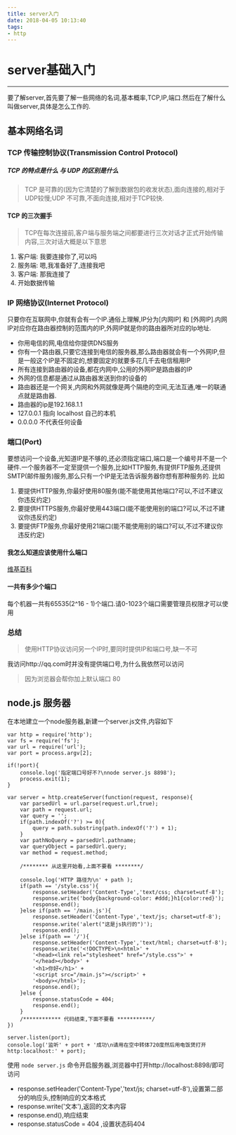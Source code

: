 ```yaml
---
title: server入门
date: 2018-04-05 10:13:40
tags: 
- http
---
```


# server基础入门

----------
要了解server,首先要了解一些网络的名词,基本概率,TCP,IP,端口.然后在了解什么叫做server,具体是怎么工作的.

<!-- more -->

## 基本网络名词

### TCP 传输控制协议(Transmission Control Protocol)

##### TCP 的特点是什么 与 UDP 的区别是什么
>TCP 是可靠的(因为它清楚的了解到数据包的收发状态),面向连接的,相对于UDP较慢;UDP 不可靠,不面向连接,相对于TCP较快.
#### TCP 的三次握手
>TCP在每次连接前,客户端与服务端之间都要进行三次对话才正式开始传输内容,三次对话大概是以下意思

1. 客户端: 我要连接你了,可以吗
2. 服务端: 嗯,我准备好了,连接我吧
3. 客户端: 那我连接了
4. 开始数据传输

### IP 网络协议(Internet Protocol)
只要你在互联网中,你就有会有一个IP.通俗上理解,IP分为[内网IP] 和 [外网IP].内网IP对应你在路由器控制的范围内的IP,外网IP就是你的路由器所对应的Ip地址.

- 你用电信的网,电信给你提供DNS服务
- 你有一个路由器,只要它连接到电信的服务器,那么路由器就会有一个外网IP,但是一般这个IP是不固定的,想要固定的就要多花几千去电信租用IP
- 所有连接到路由器的设备,都在内网中,公用的外网IP是路由器的IP
- 外网的信息都是通过从路由器发送到你的设备的
- 路由器还是一个网关,内网和外网就像是两个隔绝的空间,无法互通,唯一的联通点就是路由器.
- 路由器的ip是192.168.1.1
- 127.0.0.1 指向 localhost 自己的本机
- 0.0.0.0 不代表任何设备

### 端口(Port)
要想访问一个设备,光知道IP是不够的,还必须指定端口,端口是一个编号并不是一个硬件.一个服务器不一定至提供一个服务,比如HTTP服务,有提供FTP服务,还提供SMTP(邮件服务)服务,那么只有一个IP是无法告诉服务器你想有那种服务的.
比如

1. 要提供HTTP服务,你最好使用80服务(能不能使用其他端口?可以,不过不建议你违反约定)
2. 要提供HTTPS服务,你最好使用443端口(能不能使用别的端口?可以,不过不建议你违反约定)
3. 要提供FTP服务,你最好使用21端口(能不能使用别的端口?可以,不过不建议你违反约定)

#### 我怎么知道应该使用什么端口
[维基百科](https://zh.wikipedia.org/wiki/TCP/UDP%E7%AB%AF%E5%8F%A3%E5%88%97%E8%A1%A8#0.E5.88.B01023.E5.8F.B7.E7.AB.AF.E5.8F.A3)
#### 一共有多少个端口
每个机器一共有65535(2^16 - 1)个端口.请0-1023个端口需要管理员权限才可以使用

### 总结
>使用HTTP协议访问另一个IP时,要同时提供IP和端口号,缺一不可

我访问http://qq.com时并没有提供端口号,为什么我依然可以访问
>因为浏览器会帮你加上默认端口 80

## node.js 服务器
在本地建立一个node服务器,新建一个server.js文件,内容如下
    
    var http = require('http');
    var fs = require('fs');
    var url = require('url');
    var port = process.argv[2];
    
    if(!port){
	    console.log('指定端口号好不?\nnode server.js 8898');
	    process.exit(1);
    }
    
    var server = http.createServer(function(request, response){
	    var parsedUrl = url.parse(request.url,true);
	    var path = request.url;
	    var query = '';
	    if(path.indexOf('?') >= 0){
	    	query = path.substring(path.indexOf('?') + 1);
	    }
	    var pathNoQuery = parsedUrl.pathname;
	    var queryObject = parsedUrl.query;
	    var method = request.method;
	    
	    /******** 从这里开始看,上面不要看 ********/
	    
	    console.log('HTTP 路径为\n' + path );
	    if(path == '/style.css'){
		    response.setHeader('Content-Type','text/css; charset=utf-8');
		    response.write('body{background-color: #ddd;}h1{color:red}');
		    response.end();
	    }else if(path == '/main.js'){
		    response.setHeader('Content-Type','text/js; charset=utf-8');
		    response.write('alert("这是js执行的")');
		    response.end();
	    }else if(path == '/'){
		    response.setHeader('Content-Type','text/html; charset=utf-8');
		    response.write('<!DOCTYPE>\n<html>' +
		    '<head><link rel="stylesheet" href="/style.css">' +
		    '</head></body>' +
		    '<h1>你好</h1>' +
		    '<script src="/main.js"></script>' +
		    '<body></html>');
		    response.end();
	    }else {
		    response.statusCode = 404;
		    response.end();
	    }
	    /************ 代码结束,下面不要看 ***********/
    })

    server.listen(port);
    console.log('监听' + port + '成功\n请用在空中转体720度然后用电饭煲打开 http:localhost:' + port);
    

使用 `node server.js` 命令开启服务器,浏览器中打开http://localhost:8898/即可访问

- response.setHeader('Content-Type','text/js; charset=utf-8'),设置第二部分的响应头,控制响应的文本格式
- response.write('文本'),返回的文本内容
- response.end(),响应结束
- response.statusCode = 404 ,设置状态码404 